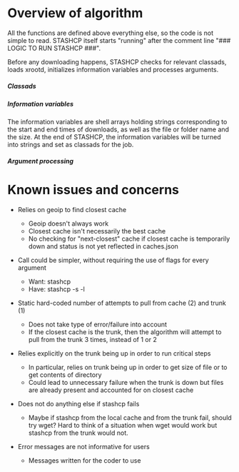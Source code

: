 # Overview of algorithm 

All the functions are defined above everything else, so the code is not simple to read.  STASHCP itself starts "running" after the comment line "### LOGIC TO RUN STASHCP ###".

Before any downloading happens, STASHCP checks for relevant classads, loads xrootd, initializes information variables and processes arguments.  
##### Classads
##### Information variables
The information variables are shell arrays holding strings corresponding to the start and end times of downloads, as well as the file or folder name and the size.  At the end of STASHCP, the information variables will be turned into strings and set as classads for the job.  
##### Argument processing

# Known issues and concerns 

* Relies on geoip to find closest cache
  - Geoip doesn't always work
  - Closest cache isn't necessarily the best cache
  - No checking for "next-closest" cache if closest cache is temporarily down and status is not yet reflected in caches.json
	
* Call could be simpler, without requiring the use of flags for every argument
  - Want: stashcp <FILE> <LOCATION> <FLAGS>
  - Have: stashcp -s <FILE> -l <LOCATION> <FLAGS>
	
* Static hard-coded number of attempts to pull from cache (2) and trunk (1)
  - Does not take type of error/failure into account
  - If the closest cache is the trunk, then the algorithm will attempt to pull from the trunk 3 times, instead of 1 or 2
	
* Relies explicitly on the trunk being up in order to run critical steps
  - In particular, relies on trunk being up in order to get size of file or to get contents of directory
  - Could lead to unnecessary failure when the trunk is down but files are already present and accounted for on closest cache
	
* Does not do anything else if stashcp fails
  - Maybe if stashcp from the local cache and from the trunk fail, should try wget?  Hard to think of a situation when wget would work but stashcp from the trunk would not.
	
* Error messages are not informative for users
  - Messages written for the coder to use